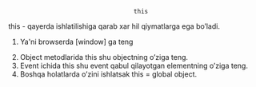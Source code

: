                                        this

this - qayerda ishlatilishiga qarab xar hil qiymatlarga ega bo’ladi.
1. Ya'ni browserda [window] ga teng

<!-- console.log(this) -->

2. Object metodlarida this shu objectning o’ziga teng.
3. Event ichida this shu event qabul qilayotgan elementning o’ziga teng.
4. Boshqa holatlarda o’zini ishlatsak this = global object.
